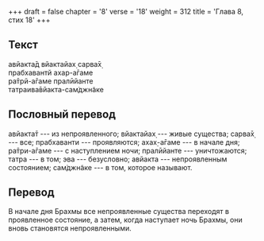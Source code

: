 +++
draft = false
chapter = '8'
verse = '18'
weight = 312
title = 'Глава 8, стих 18'
+++
## Текст

авйакта̄д вйактайах̣ сарва̄х̣  
прабхавантй ахар-а̄гаме  
ра̄трй-а̄гаме пралӣйанте  
татраива̄вйакта-сам̇джн̃аке

## Пословный перевод

авйакта̄т --- из непроявленного; вйактайах̣ --- живые существа; сарва̄х̣ ---
все; прабхаванти --- проявляются; ахах̣-а̄гаме --- в начале дня;
ра̄три-а̄гаме --- с наступлением ночи; пралӣйанте --- уничтожаются; татра
--- в том; эва --- безусловно; авйакта --- непроявленным состоянием;
сам̇джн̃аке --- в том, которое называют.

## Перевод

В начале дня Брахмы все непроявленные существа переходят в проявленное
состояние, а затем, когда наступает ночь Брахмы, они вновь становятся
непроявленными.
